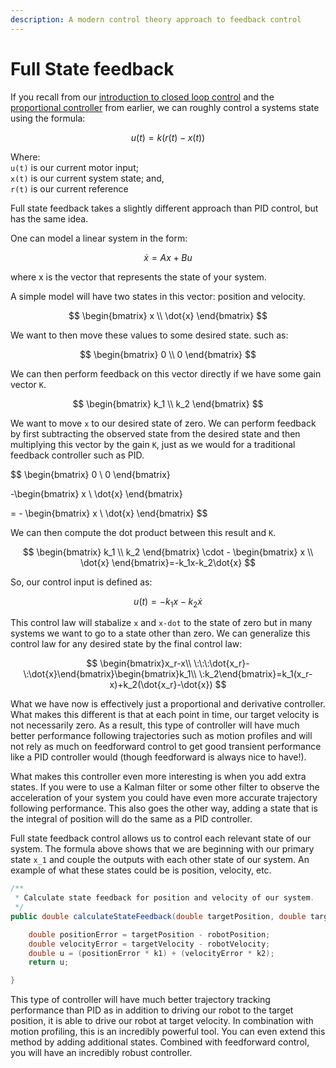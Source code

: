 ```yaml
---
description: A modern control theory approach to feedback control
---
```


# Full State feedback

If you recall from our [introduction to closed loop control](../introduction-to-closed-loop-control.md) and the [proportional controller](../the-pid-controller/the-proportional-term.md) from earlier, we can roughly control a systems state using the formula:

$$
u(t)=k(r(t)-x(t))
$$

Where:\
`u(t)` is our current motor input;\
`x(t)` is our current system state; and,\
`r(t)` is our current reference

Full state feedback takes a slightly different approach than PID control, but has the same idea.

One can model a linear system in the form:

$$
\dot{x}=Ax+Bu
$$

​where x is the vector that represents the state of your system.

A simple model will have two states in this vector: position and velocity.

$$
\begin{bmatrix} x  \\ \dot{x} \end{bmatrix}
$$

We want to then move these values to some desired state. such as:

$$
\begin{bmatrix} 0  \\ 0 \end{bmatrix}
$$

We can then perform feedback on this vector directly if we have some gain vector `K`.

$$
\begin{bmatrix} k_1 \\ k_2 \end{bmatrix}
$$

We want to move `x` to our desired state of zero. We can perform feedback by first subtracting the observed state from the desired state and then multiplying this vector by the gain `K`, just as we would for a traditional feedback controller such as PID.

$$
\begin{bmatrix} 0  \\ 0 \end{bmatrix}

-\begin{bmatrix} x  \\ \dot{x} \end{bmatrix}

= - \begin{bmatrix} x  \\ \dot{x} \end{bmatrix}
$$

​We can then compute the dot product between this result and `K`.

$$
\begin{bmatrix} k_1 \\ k_2 \end{bmatrix} \cdot - \begin{bmatrix} x  \\ \dot{x} \end{bmatrix}=-k_1x-k_2\dot{x}
$$

So, our control input is defined as:

$$
u(t)=-k_1x-k_2\dot{x}
$$

​This control law will stabalize `x` and `x-dot` to the state of zero but in many systems we want to go to a state other than zero. We can generalize this control law for any desired state by the final control law:

$$
\begin{bmatrix}x_r-x\\ \:\:\:\dot{x_r}-\:\dot{x}\end{bmatrix}\begin{bmatrix}k_1\\ \:k_2\end{bmatrix}=k_1(x_r-x)+k_2(\dot{x_r}-\dot{x})
$$

What we have now is effectively just a proportional and derivative controller. What makes this different is that at each point in time, our target velocity is not necessarily zero. As a result, this type of controller will have much better performance following trajectories such as motion profiles and will not rely as much on feedforward control to get good transient performance like a PID controller would (though feedforward is always nice to have!).

What makes this controller even more interesting is when you add extra states. If you were to use a Kalman filter or some other filter to observe the acceleration of your system you could have even more accurate trajectory following performance. This also goes the other way, adding a state that is the integral of position will do the same as a PID controller.

Full state feedback control allows us to control each relevant state of our system. The formula above shows that we are beginning with our primary state `x_1` and couple the outputs with each other state of our system. An example of what these states could be is position, velocity, etc.

```java
/**
 * Calculate state feedback for position and velocity of our system.
 */
public double calculateStateFeedback(double targetPosition, double targetVelocity) {

    double positionError = targetPosition - robotPosition;
    double velocityError = targetVelocity - robotVelocity;
    double u = (positionError * k1) + (velocityError * k2);
    return u;

}
```

This type of controller will have much better trajectory tracking performance than PID as in addition to driving our robot to the target position, it is able to drive our robot at target velocity. In combination with motion profiling, this is an incredibly powerful tool. You can even extend this method by adding additional states. Combined with feedforward control, you will have an incredibly robust controller.


